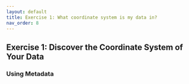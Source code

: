 ```yaml
---
layout: default
title: Exercise 1: What coordinate system is my data in?
nav_order: 8
---
```


## Exercise 1: Discover the Coordinate System of Your Data

### Using Metadata
